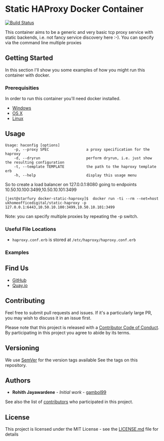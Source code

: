 # Static HAProxy Docker Container

[![Build Status](https://travis-ci.org/UKHomeOffice/docker-static-haproxy.svg?branch=master)](https://travis-ci.org/UKHomeOffice/docker-static-haproxy)

This container aims to be a generic and very basic tcp proxy service with static backends, i.e. not fancy service discovery here :-). You can specify
via the command line multiple proxies

## Getting Started

In this section I'll show you some examples of how you might run this container with docker.

### Prerequisities

In order to run this container you'll need docker installed.

* [Windows](https://docs.docker.com/windows/started)
* [OS X](https://docs.docker.com/mac/started/)
* [Linux](https://docs.docker.com/linux/started/)

## Usage

```shell
Usage: haconfig [options]
    -p, --proxy SPEC                 a proxy specification for the haproxy
    -d, --dryrun                     perform dryrun, i.e. just show the resulting configuration
    -t, --template TEMPLATE          the path to the haproxy template erb
    -h, --help                       display this usage menu
```

So to create a load balancer on 127.0.0.1:8080 going to endpoints 10.50.10.100:3499,10.50.10.101:3499

```shell
[jest@starfury docker-static-haproxy]$ 	docker run -ti --rm --net=host ukhomeofficedigital/static-haproxy -p 127.0.0.1:6443,10.50.10.100:3499,10.50.10.101:3499
```

Note: you can specify multiple proxies by repeating the -p switch.

### Useful File Locations

* `haproxy.conf.erb` is stored at `/etc/haproxy/haproxy.conf.erb`

### Examples

## Find Us

* [GitHub](https://github.com/UKHomeOffice/docker-static-haproxy)
* [Quay.io](https://quay.io/repository/ukhomeofficedigital/docker-static-haproxy)

## Contributing

Feel free to submit pull requests and issues. If it's a particularly large PR, you may wish to
discuss it in an issue first.

Please note that this project is released with a [Contributor Code of Conduct](code_of_conduct.md).
By participating in this project you agree to abide by its terms.

## Versioning

We use [SemVer](http://semver.org/) for the version tags available See the tags on this repository.

## Authors

* **Rohith Jayawardene** - *Initial work* - [gambol99](https://github.com/gambol99)

See also the list of
[contributors](https://github.com/UKHomeOffice/docker-static-haproxy/graphs/contributors) who
participated in this project.

## License

This project is licensed under the MIT License - see the [LICENSE.md](LICENSE.md) file for details
